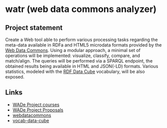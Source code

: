 # watr (web data commons analyzer)

## Project statement
Create a Web tool able to perform various processing tasks regarding the meta-data available in RDFa and HTML5 microdata formats provided by the [Web Data Commons](http://webdatacommons.org/). Using a modular approach, a minimal set of operations will be implemented: visualize, classify, compare, and match/align. The queries will be performed via a SPARQL endpoint, the obtained results being available in HTML and JSON(-LD) formats. Various statistics, modeled with the [RDF Data Cube](https://www.w3.org/TR/vocab-data-cube/) vocabulary, will be also exposed.

## Links
* [WADe Project courses](https://profs.info.uaic.ro/~busaco/teach/courses/wade/web-film.html)
* [WADe Project Proposals](https://profs.info.uaic.ro/~busaco/teach/courses/wade/projects/)
* [webdatacommons](http://webdatacommons.org/)
* [vocab-data-cube](https://www.w3.org/TR/vocab-data-cube/)
